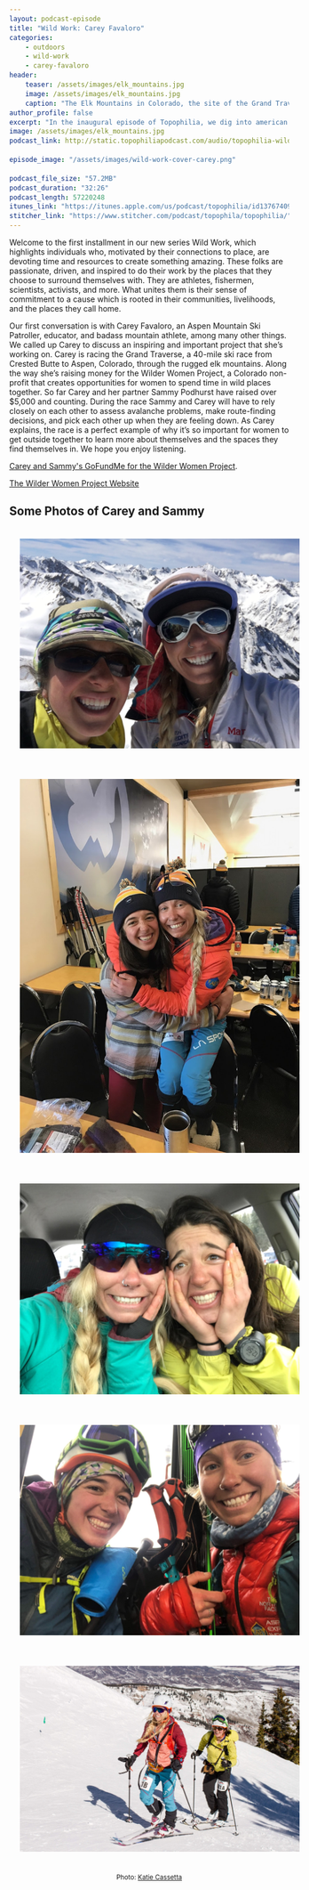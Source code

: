 ```yaml
---
layout: podcast-episode
title: "Wild Work: Carey Favaloro"
categories:
    - outdoors
    - wild-work
    - carey-favaloro
header:
    teaser: /assets/images/elk_mountains.jpg
    image: /assets/images/elk_mountains.jpg
    caption: "The Elk Mountains in Colorado, the site of the Grand Traverse ski race."
author_profile: false
excerpt: "In the inaugural episode of Topophilia, we dig into american Wilderness, past and future."
image: /assets/images/elk_mountains.jpg
podcast_link: http://static.topophiliapodcast.com/audio/topophilia-wild-work-carey-favaloro-final.mp3

episode_image: "/assets/images/wild-work-cover-carey.png"

podcast_file_size: "57.2MB"
podcast_duration: "32:26"
podcast_length: 57220248
itunes_link: "https://itunes.apple.com/us/podcast/topophilia/id1376740928"
stitcher_link: "https://www.stitcher.com/podcast/topophila/topophilia/"
---
```


<style>
  .buffer {padding: 19px}
</style>

Welcome to the first installment in our new series Wild Work, which highlights individuals who, motivated by their connections to place, are devoting time and resources to create something amazing. These folks are passionate, driven, and inspired to do their work by the places that they choose to surround themselves with. They are athletes, fishermen, scientists, activists, and more. What unites them is their sense of commitment to a cause which is rooted in their communities, livelihoods, and the places they call home.

Our first conversation is with Carey Favaloro, an Aspen Mountain Ski Patroller, educator, and badass mountain athlete, among many other things. We called up Carey to discuss an inspiring and important project that she’s working on. Carey is racing the Grand Traverse, a 40-mile ski race from Crested Butte to Aspen, Colorado, through the rugged elk mountains. Along the way she’s raising money for the Wilder Women Project, a Colorado non-profit that creates opportunities for women to spend time in wild places together. So far Carey and her partner Sammy Podhurst have raised over $5,000 and counting. During the race Sammy and Carey will have to rely closely on each other to assess avalanche problems, make route-finding decisions, and pick each other up when they are feeling down. As Carey explains, the race is a perfect example of why it’s so important for women to get outside together to learn more about themselves and the spaces they find themselves in. We hope you enjoy listening.

[Carey and Sammy's GoFundMe for the Wilder Women Project](https://www.gofundme.com/wilder-women-unite).

[The Wilder Women Project Website](https://www.wilderwomenproject.org/)



## Some Photos of Carey and Sammy

<div>
  <p><img class='buffer' src="/assets/images/carey_sammy_0.JPG"></p>
  <p><img class='buffer' src="/assets/images/carey_sammy_1.JPG"></p>
  <p><img class='buffer' src="/assets/images/carey_sammy_2.JPG"></p>
  <p><img class='buffer' src="/assets/images/carey_sammy_3.JPG"></p>
  <p><img class = 'buffer' src='/assets/images/carey_sammy_po4.jpg'><p style='margin: 0 auto; text-align: center'><small>Photo: <a href="https://www.katiecassetta.com/">Katie Cassetta</a></small></p></p>

</div>
